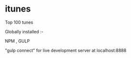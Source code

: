 # itunes
Top 100 tunes 


Globally installed :- 

NPM , GULP 

"gulp connect" for live development server at  localhost:8888 
